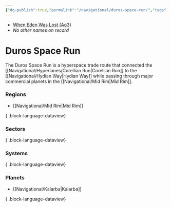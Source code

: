 ```yaml
---
{"dg-publish":true,"permalink":"/navigational/duros-space-run/","tags":["map","hyperlane","midrim"]}
---
```


- [When Eden Was Lost (Ao3)](https://archiveofourown.org/works/19334440/chapters/45992584)
- *No other names on record*
# Duros Space Run 

The Duros Space Run is a hyperspace trade route that connected the [[Navigational/Hyperlanes/Corellian Run\|Corellian Run]] to the [[Navigational/Hydian Way\|Hydian Way]] while passing through major commercial planets in the [[Navigational/Mid Rim\|Mid Rim]].

### Regions
- [[Navigational/Mid Rim\|Mid Rim]]

{ .block-language-dataview}
### Sectors

{ .block-language-dataview}
### Systems

{ .block-language-dataview}
### Planets
- [[Navigational/Kalarba\|Kalarba]]

{ .block-language-dataview}
